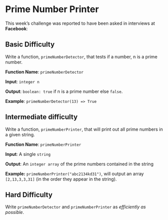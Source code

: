 # Prime Number Printer

This week’s challenge was reported to have been asked in interviews at **Facebook**:

## Basic Difficulty

Write a function, `primeNumberDetector`, that tests if a number, n is a prime number.

**Function Name**: `primeNumberDetector`

**Input**: `integer n`

**Output**: `boolean: true` if n is a prime number else `false`.

**Example**: `primeNumberDetector(13) => True`

## Intermediate difficulty

Write a function, `primeNumberPrinter`, that will print out all prime numbers in a given string.

**Function Name**: `primeNumberPrinter`

**Input**: A single `string`

**Output**: An `integer array` of the prime numbers contained in the string

**Example:** `primeNumberPrinter("abc2134kd31")`, will output an array `[2,13,3,3,31]` (in the order they appear in the string).

## Hard Difficulty

Write `primeNumberDetector` and `primeNumberPrinter` as *efficiently as possible*.
